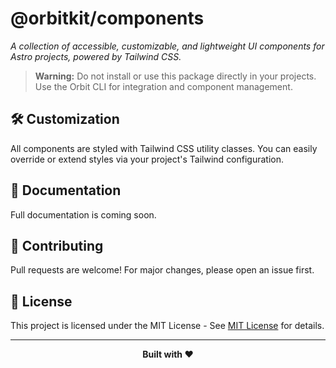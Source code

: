 # @orbitkit/components

_A collection of accessible, customizable, and lightweight UI components for Astro projects, powered by Tailwind CSS._

> **Warning:** Do not install or use this package directly in your projects. Use the Orbit CLI for integration and component management.

## 🛠️ Customization

All components are styled with Tailwind CSS utility classes. You can easily override or extend styles via your project's Tailwind configuration.

## 📖 Documentation

Full documentation is coming soon.

## 🤝 Contributing

Pull requests are welcome! For major changes, please open an issue first.

## 📜 License

This project is licensed under the MIT License - See [MIT License](https://github.com/NSMichelJ/orbitkit/blob/main/LICENSE) for details.

---

<p align="center"><strong>Built with ❤️</strong></p>
